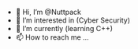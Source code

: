 - 👋 Hi, I’m @Nuttpack
- 👀 I’m interested in (Cyber Security)
- 🌱 I’m currently (learning C++)
- 📫 How to reach me ...

<!---
Nuttpack/Nuttpack is a ✨ special ✨ repository because its `README.md` (this file) appears on your GitHub profile.
You can click the Preview link to take a look at your changes.
--->
